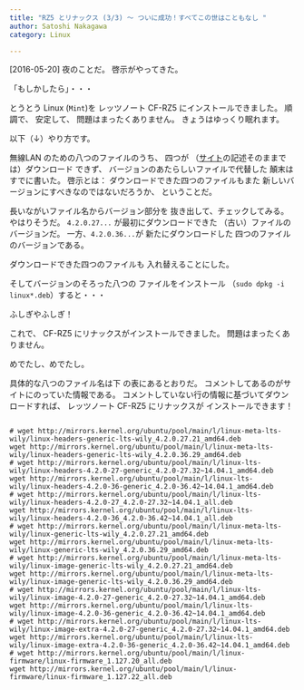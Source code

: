 ```yaml
---
title: "RZ5 とリナックス (3/3) 〜 ついに成功！すべてこの世はこともなし "
author: Satoshi Nakagawa
category: Linux

---
```


[2016-05-20]  夜のことだ。
啓示がやってきた。

 「もしかしたら」・・・

 とうとう Linux (`Mint`)を
レッツノート CF-RZ5 にインストールできました。
順調で、
安定して、
問題はまったくありません。
きょうはゆっくり眠れます。

 以下（↓）やり方です。

<!--more-->

 無線LAN のための八つのファイルのうち、
四つが
（[サイト](http://akiba-neo.com/letsnote/rz5/397/)の記述そのままでは）ダウンロード
できず、
バージョンのあたらしいファイルで代替した
顛末はすでに書いた。
啓示とは：
ダウンロードできた四つのファイルもまた
新しいバージョンにすべきなのではないだろうか、
ということだ。

 長いながいファイル名からバージョン部分を
抜き出して、チェックしてみる。
やはりそうだ。
`4.2.0.27...` が最初にダウンロードできた
（古い）ファイルのバージョンだ。
一方、`4.2.0.36...`が
新たにダウンロードした
四つのファイルのバージョンである。

 ダウンロードできた四つのファイルも
入れ替えることにした。

 そしてバージョンのそろった八つの
ファイルをインストール
（`sudo dpkg -i linux*.deb`）すると・・・

 ふしぎやふしぎ！

 これで、
CF-RZ5 にリナックスがインストールできました。
問題はまったくありません。

 めでたし、めでたし。

 具体的な八つのファイル名は下
の表にあるとおりだ。
コメントしてあるのがサイトにのっていた情報である。
コメントしていない行の情報に基づいてダウンロードすれば、
レッツノート CF-RZ5 にリナックスが
インストールできます！

```

# wget http://mirrors.kernel.org/ubuntu/pool/main/l/linux-meta-lts-wily/linux-headers-generic-lts-wily_4.2.0.27.21_amd64.deb
wget http://mirrors.kernel.org/ubuntu/pool/main/l/linux-meta-lts-wily/linux-headers-generic-lts-wily_4.2.0.36.29_amd64.deb
# wget http://mirrors.kernel.org/ubuntu/pool/main/l/linux-lts-wily/linux-headers-4.2.0-27-generic_4.2.0-27.32~14.04.1_amd64.deb
wget http://mirrors.kernel.org/ubuntu/pool/main/l/linux-lts-wily/linux-headers-4.2.0-36-generic_4.2.0-36.42~14.04.1_amd64.deb
# wget http://mirrors.kernel.org/ubuntu/pool/main/l/linux-lts-wily/linux-headers-4.2.0-27_4.2.0-27.32~14.04.1_all.deb
wget http://mirrors.kernel.org/ubuntu/pool/main/l/linux-lts-wily/linux-headers-4.2.0-36_4.2.0-36.42~14.04.1_all.deb
# wget http://mirrors.kernel.org/ubuntu/pool/main/l/linux-meta-lts-wily/linux-generic-lts-wily_4.2.0.27.21_amd64.deb
wget http://mirrors.kernel.org/ubuntu/pool/main/l/linux-meta-lts-wily/linux-generic-lts-wily_4.2.0.36.29_amd64.deb
# wget http://mirrors.kernel.org/ubuntu/pool/main/l/linux-meta-lts-wily/linux-image-generic-lts-wily_4.2.0.27.21_amd64.deb
wget http://mirrors.kernel.org/ubuntu/pool/main/l/linux-meta-lts-wily/linux-image-generic-lts-wily_4.2.0.36.29_amd64.deb
# wget http://mirrors.kernel.org/ubuntu/pool/main/l/linux-lts-wily/linux-image-4.2.0-27-generic_4.2.0-27.32~14.04.1_amd64.deb
wget http://mirrors.kernel.org/ubuntu/pool/main/l/linux-lts-wily/linux-image-4.2.0-36-generic_4.2.0-36.42~14.04.1_amd64.deb
# wget http://mirrors.kernel.org/ubuntu/pool/main/l/linux-lts-wily/linux-image-extra-4.2.0-27-generic_4.2.0-27.32~14.04.1_amd64.deb
wget http://mirrors.kernel.org/ubuntu/pool/main/l/linux-lts-wily/linux-image-extra-4.2.0-36-generic_4.2.0-36.42~14.04.1_amd64.deb
# wget http://mirrors.kernel.org/ubuntu/pool/main/l/linux-firmware/linux-firmware_1.127.20_all.deb
wget http://mirrors.kernel.org/ubuntu/pool/main/l/linux-firmware/linux-firmware_1.127.22_all.deb

```

